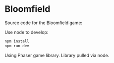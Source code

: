 # Bloomfield

Source code for the Bloomfield game:

Use node to develop:

```bash
npm install
npm run dev
```

Using Phaser game library. Library pulled via node.
